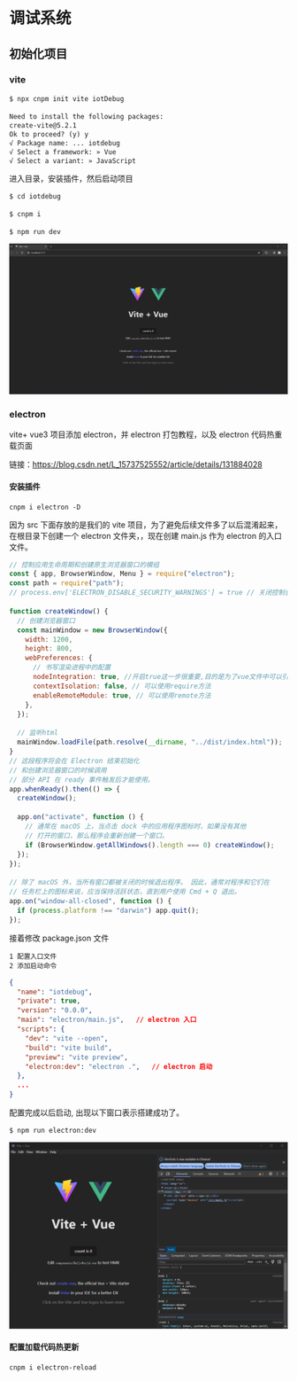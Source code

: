 # 调试系统

## 初始化项目

### vite

```
$ npx cnpm init vite iotDebug

Need to install the following packages:
create-vite@5.2.1
Ok to proceed? (y) y
√ Package name: ... iotdebug
√ Select a framework: » Vue
√ Select a variant: » JavaScript
```

进入目录，安装插件，然后启动项目

```
$ cd iotdebug

$ cnpm i

$ npm run dev
```

![alt text](./img/viteindex.png)

### electron

vite+ vue3 项目添加 electron，并 electron 打包教程，以及 electron 代码热重载页面

链接：<https://blog.csdn.net/L_15737525552/article/details/131884028>

#### 安装插件

```
cnpm i electron -D
```

因为 src 下面存放的是我们的 vite 项目，为了避免后续文件多了以后混淆起来，在根目录下创建一个 electron 文件夹，，现在创建 main.js 作为 electron 的入口文件。

```js
// 控制应用生命周期和创建原生浏览器窗口的模组
const { app, BrowserWindow, Menu } = require("electron");
const path = require("path");
// process.env['ELECTRON_DISABLE_SECURITY_WARNINGS'] = true // 关闭控制台的警告

function createWindow() {
  // 创建浏览器窗口
  const mainWindow = new BrowserWindow({
    width: 1200,
    height: 800,
    webPreferences: {
      // 书写渲染进程中的配置
      nodeIntegration: true, //开启true这一步很重要,目的是为了vue文件中可以引入node和electron相关的API
      contextIsolation: false, // 可以使用require方法
      enableRemoteModule: true, // 可以使用remote方法
    },
  });

  // 监听html
  mainWindow.loadFile(path.resolve(__dirname, "../dist/index.html"));
}
// 这段程序将会在 Electron 结束初始化
// 和创建浏览器窗口的时候调用
// 部分 API 在 ready 事件触发后才能使用。
app.whenReady().then(() => {
  createWindow();

  app.on("activate", function () {
    // 通常在 macOS 上，当点击 dock 中的应用程序图标时，如果没有其他
    // 打开的窗口，那么程序会重新创建一个窗口。
    if (BrowserWindow.getAllWindows().length === 0) createWindow();
  });
});

// 除了 macOS 外，当所有窗口都被关闭的时候退出程序。 因此，通常对程序和它们在
// 任务栏上的图标来说，应当保持活跃状态，直到用户使用 Cmd + Q 退出。
app.on("window-all-closed", function () {
  if (process.platform !== "darwin") app.quit();
});
```

接着修改 package.json 文件

    1 配置入口文件
    2 添加启动命令

```JSON
{
  "name": "iotdebug",
  "private": true,
  "version": "0.0.0",
  "main": "electron/main.js",   // electron 入口
  "scripts": {
    "dev": "vite --open",
    "build": "vite build",
    "preview": "vite preview",
    "electron:dev": "electron .",   // electron 启动
  },
  ...
}

```

配置完成以后启动, 出现以下窗口表示搭建成功了。

```
$ npm run electron:dev
```

![alt text](./img/electronindex.png)

#### 配置加载代码热更新

```
cnpm i electron-reload
```
